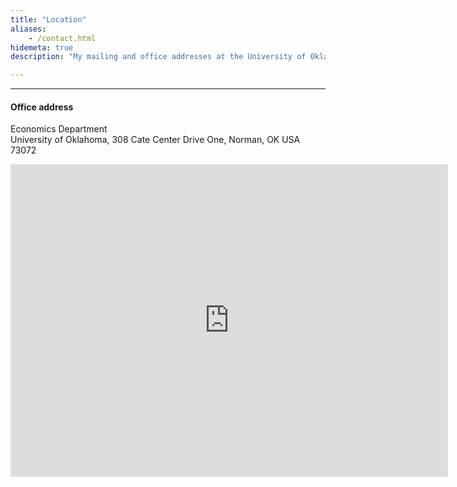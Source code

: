 ```yaml
---
title: "Location"
aliases:
    - /contact.html
hidemeta: true
description: "My mailing and office addresses at the University of Oklahoma, Norman."

---
```


---

#### Office address

Economics Department  
University of Oklahoma,
308 Cate Center Drive One, 
Norman, OK USA 73072



<iframe src="https://www.google.com/maps/embed?pb=!1m18!1m12!1m3!1d3260.11851187072!2d-97.44778422341452!3d35.20351687274518!2m3!1f0!2f0!3f0!3m2!1i1024!2i768!4f13.1!3m3!1m2!1s0x87b2682ced856479%3A0x51a89d99708c014c!2sCate%20Center%20One!5e0!3m2!1sen!2sus!4v1687598911668!5m2!1sen!2sus" width="700" height="500" style="border:0;" allowfullscreen="" loading="lazy"></iframe>









